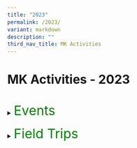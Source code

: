 ```yaml
---
title: "2023"
permalink: /2023/
variant: markdown
description: ""
third_nav_title: MK Activities
---
```

<h1>MK Activities - 2023</h1><br>
<details>
<summary><p style="font-size:30px; color:green; display:inline">Events</p></summary><br>
<details>
<summary><strong>Chinese New Year Celebrations</strong></summary>
<div data-type="detailsContent" class="isomer-details-content">
<table><tbody>
<tr>
<td><img src="/images/MK/2023E_CNY/1-2%20cny.jpg" style="width:100%"></td>
<td><img src="/images/MK/2023E_CNY/1-1%20cny.jpg" style="width:75%"></td>
</tr>
<tr>
<td colspan="2">Children went to watch a Chinese New Year performance by the students in Primary School.</td>
</tr>
</tbody></table>
<table border="0"><tbody>
<tr>
<td colspan="3"><img src="/images/MK/2023E_CNY/2-1%20cny.jpg" style="width:80%"></td>
</tr>
<tr>
<td align="center" width="10%"></td>
<td width="80%">Children also had a mass gathering at the Kindergarten where they learnt more about Chinese New Year.</td>
<td align="center" width="10%"></td>
</tr>
</tbody></table>
<table><tbody>
<tr>
<td><img src="/images/MK/2023E_CNY/3-1%20cny.jpg" style="width:100%"></td>
<td><img src="/images/MK/2023E_CNY/3-2%20cny.jpg" style="width:75%"></td>
</tr>
<tr>
<td colspan="2">Children also get to walk down the “red carpet” to showcase their traditional dressings!</td>
</tr>
</tbody></table>
<br>
<table><tbody>
<tr>
<td><img src="/images/MK/2023E_CNY/4-2%20cny.jpg" style="width:100%"></td>
<td><img src="/images/MK/2023E_CNY/4-1%20cny.jpg" style="width:75%"></td>
</tr>
<tr>
<td colspan="2">Children were served traditional Chinese New Year cookies during snack.</td>
</tr>
</tbody></table>
<table border="0"><tbody>
<tr>
<td colspan="3"><img src="/images/MK/2023E_CNY/5-1%20cny.jpg" style="width:80%"></td>
</tr>
<tr>
<td align="center" width="10%"></td>
<td width="80%">Children also enjoyed their yu-sheng as a class!Chinese New Year.</td>
<td align="center" width="10%"></td>
</tr>
</tbody></table>
<table><tbody>
<tr>
<td><img src="/images/MK/2023E_CNY/6-2%20cny.jpg" style="width:100%"></td>
<td><img src="/images/MK/2023E_CNY/6-1%20cny.jpg" style="width:75%">
</td></tr>
<tr>
<td colspan="2">... and made beautiful crafts to showcase!</td>
</tr>
</tbody></table><br>
</div>
</details>
<details>
<summary><strong>World Water Day</strong></summary>
<div data-type="detailsContent" class="isomer-details-content">
<table><tbody>
<tr>
<td><img src="/images/MK/2023E_World%20Water%20Day/1-1%20world%20water%20day.jpg" style="width:95%"></td>
<td><img src="/images/MK/2023E_World%20Water%20Day/2-1%20world%20water%20day.jpg" style="width:100%"></td>
</tr>
<tr>
<td>Sharing about the importance of turning off the tap after use every time. </td>
<td>Sharing about how he saves water by turning off the tap while brushing his teeth instead of letting the water run. </td>
</tr>
</tbody></table>	
<table><tbody>
<tr>
<td><img src="/images/MK/2023E_World%20Water%20Day/3-1%20world%20water%20day.jpg" style="width:60%"></td>
<td><img src="/images/MK/2023E_World%20Water%20Day/4-1%20world%20water%20day.jpg" style="width:100%"></td>
</tr>
<tr>
<td>Children brought home a water droplet template and discussed with their parents about the different ways that they save water and drew on the template. They then brought it to school to share about their drawing. </td>
<td>We displayed all our posters in class for our friends to see and learn from.</td>
</tr>
</tbody></table>
<br>
</div></details>
<details>
<summary><strong>Earth Day</strong></summary>
<div data-type="detailsContent" class="isomer-details-content">
<table border="0"><tbody>
<tr>
<td colspan="3"><img src="/images/MK/2023E_Earth%20Day/1-1%20earth%20day.jpg" style="width:80%"></td>
</tr>
<tr>
<td align="center" width="10%"></td>
<td width="80%">Children were introduced to the important of celebrating Earth Day and learnt about how they can do their part to protect the Earth.</td>
<td align="center" width="10%"></td>
</tr>
</tbody></table>
<table><tbody><tr>
<td><img src="/images/MK/2023E_Earth%20Day/2-1%20earth%20day.jpg" style="width:100%"></td>
<td><img src="/images/MK/2023E_Earth%20Day/2-2%20earth%20day.jpg" style="width:100%"></td>
</tr>
<tr>
<td><img src="/images/MK/2023E_Earth%20Day/2-4%20earth%20day.jpg" style="width:100%"></td>
<td><img src="/images/MK/2023E_Earth%20Day/2-5%20earth%20day.jpg" style="width:100%"></td>
</tr>
<tr>
<td colspan="2">A family-based activity was given to parents to support the textile recycling and upcycling efforts of the school. Some donated old clothes by dropping into the textile recycling bins. At school, children showcased their reusable bags made from their old clothes!</td>
</tr>
</tbody></table>
<table border="0"><tbody>
<tr>
<td colspan="3"><img src="/images/MK/2023E_Earth%20Day/2-3%20earth%20day.jpg" style="width:80%"></td>
</tr>
<tr>
<td align="center" width="10%"></td>
<td width="80%"></td>
<td align="center" width="10%"></td>
</tr>
</tbody></table>	
<table>
<tbody><tr>
<td><img src="/images/MK/2023E_Earth%20Day/3-1%20earth%20day.jpg" style="width:100%"></td>
<td><img src="/images/MK/2023E_Earth%20Day/3-3%20earth%20day.jpg" style="width:100%"></td>
</tr>
<tr>
<td colspan="2">The K2 children made their own paper boxes while the K1 children made their own paper aeroplanes using recycled paper.</td>
</tr>
</tbody></table>	
<table border="0"><tbody>
<tr>
<td colspan="3"><img src="/images/MK/2023E_Earth%20Day/3-2%20earth%20day.jpg" style="width:80%"></td>
</tr>
<tr>
<td align="center" width="10%"></td>
<td width="80%"></td>
<td align="center" width="10%"></td>
</tr>
</tbody></table>	
<br>
</div></details>
<details>
<summary><strong>K1 Life @ MK</strong></summary>
<div data-type="detailsContent" class="isomer-details-content">
<table><tbody><tr>
<td><img src="/images/MK/2023E_K1%20Life%20at%20MK/1-1%20k1%20life.jpg" style="width:100%"></td>
<td><img src="/images/MK/2023E_K1%20Life%20at%20MK/2-1%20k1%20life.jpg" style="width:68%"></td>
</tr>
<tr>
<td>Ms Winnie and Ms Yana welcoming our K1 parents and sharing more about MK’s curriculum.</td>
<td>Teachers engaging children and parents in one of our flagship programmes, Starlight.</td>
</tr>
</tbody></table>
<table><tbody><tr>
<td><img src="/images/MK/2023E_K1%20Life%20at%20MK/3-1%20k1%20life.jpg" style="width:100%"></td>
<td><img src="/images/MK/2023E_K1%20Life%20at%20MK/4-1%20k1%20life.jpg" style="width:100%"></td>
</tr>
<tr>
<td>Children engaging in a numeracy activity where they identify numerals and number words and count accordingly.</td>
<td>Parents also had the opportunity to participate in our MTL lessons..</td>
</tr>
</tbody></table>
<br>
</div></details>
<details>
<summary><strong>K2 Life @ MK</strong></summary>
<div data-type="detailsContent" class="isomer-details-content">
<table border="0"><tbody>
<tr>
<td colspan="3"><img src="/images/MK/2023E_K2%20Life%20at%20MK/1-1%20k2%20life.jpg" style="width:80%"></td>
</tr>
<tr>
<td align="center" width="10%"></td>
<td width="80%">Parents gathered for a briefing on how the centre and parents can collaborate together to support their K2 children in transiting to Primary School.</td>
<td align="center" width="10%"></td>
</tr>
</tbody></table>	
<table><tbody><tr>
<td><img src="/images/MK/2023E_K2%20Life%20at%20MK/2-1%20k2%20life.jpg" style="width:100%"></td>
<td><img src="/images/MK/2023E_K2%20Life%20at%20MK/2-2%20k2%20life.jpg" style="width:100%"></td>
</tr>
<tr>
<td colspan="2">Parents participated in Big Book reading to experience how their children are being taught during Starlight. They also gained a better understanding of the strategies to support their children’s reading</td>
</tr>
</tbody></table>	
<table><tbody><tr>
<td><img src="/images/MK/2023E_K2%20Life%20at%20MK/3-1%20k2%20life.jpg" style="width:100%"></td>
<td><img src="/images/MK/2023E_K2%20Life%20at%20MK/3-2%20k2%20life.jpg" style="width:100%"></td>
</tr>
<tr>
<td colspan="2">Parents also had the opportunity to observe how the Mother Tongue Language is being taught in class. </td>
</tr>
</tbody></table>	
<table border="0"><tbody>
<tr>
<td colspan="3"><img src="/images/MK/2023E_K2%20Life%20at%20MK/4-1%20k2%20life.jpg" style="width:80%"></td>
</tr>
<tr>
<td align="center" width="10%"></td>
<td width="80%">The happy faces were evident after the observations and participation in the activities! The children were also thrilled to show their parents around their classrooms.</td>
<td align="center" width="10%"></td>
</tr>
</tbody></table>	
<br>
</div></details>
<details>
<summary><strong>Mid Year Celebration</strong></summary>
<div data-type="detailsContent" class="isomer-details-content">
<table><tbody><tr>
<td>	<img src="/images/MK/2023E_Mid%20Year%20Celebration/1-1%20myc.jpg" style="width:100%"></td>
<td><img src="/images/MK/2023E_Mid%20Year%20Celebration/1-2%20myc.jpg" style="width:100%"></td>
</tr>
<tr>
<td colspan="2">As a wrap-up for Semester 1, children celebrated their milestone of completing half of their learning journey for the year. <br>
Time to get dirty! Children explored different tools and colours to create artworks together.</td>
</tr>
</tbody></table>	
<table border="0"><tbody>
<tr>
<td colspan="3"><img src="/images/MK/2023E_Mid%20Year%20Celebration/2-1%20myc.jpg" style="width:80%"></td>
</tr>
<tr>
<td align="center" width="10%"></td>
<td width="80%">Look at those busy hands!</td>
<td align="center" width="10%"></td>
</tr>
</tbody></table>	
<table><tbody><tr>
<td><img src="/images/MK/2023E_Mid%20Year%20Celebration/3-1%20myc.jpg" style="width:100%"></td>
<td><img src="/images/MK/2023E_Mid%20Year%20Celebration/3-2%20myc.jpg" style="width:100%"></td>
</tr>
<tr>
<td colspan="2">A group photo as a class!</td>
</tr>
</tbody></table>	
<table><tbody><tr>
<td><img src="/images/MK/2023E_Mid%20Year%20Celebration/4-1%20myc.jpg" style="width:100%">
</td>
<td>
<img src="/images/MK/2023E_Mid%20Year%20Celebration/5-1%20myc.jpg" style="width:100%">
</td>
</tr>
<tr>
<td>Children observing the different artworks done by other classes.</td>
<td>In their classrooms, they were also engaged in musical chairs game.</td>
</tr>
</tbody></table>	
<br>
</div></details>
<details>
<summary><strong>Children's Day</strong></summary>
<div data-type="detailsContent" class="isomer-details-content">
<table><tbody><tr>
<td><img src="/images/MK/2023E_Children's Day/01.jpg" style="width: 100%">
</td>
<td>
<img src="/images/MK/2023E_Children's Day/02.jpg" style="width: 100%">
</td>
</tr>
<tr>
<td>Parents and children working together to pass the hoop to the end.</td>
<td>Parent and child crossing the river with just 5 pieces of paper plates.</td>
</tr>
</tbody></table>	
<table><tbody><tr>
<td><img src="/images/MK/2023E_Children's Day/03.jpg" style="width: 96%">
</td>
<td>
<img src="/images/MK/2023E_Children's Day/04.jpg" style="width: 100%">
</td>
</tr>
<tr>
<td>Let’s try to build it taller together!</td>
<td>Be careful not to drop it!</td>
</tr>
</tbody></table>	
<table><tbody><tr>
<td><img src="/images/MK/2023E_Children's Day/05.jpg" style="width: 98%">
</td>
<td>
<img src="/images/MK/2023E_Children's Day/06.jpg" style="width: 100%">
</td>
</tr>
<tr>
<td>Good job building the tower together!</td>
<td>Look at this parent and child running and making sure the ball does not drop.</td>
</tr>
</tbody></table>	
<table><tbody><tr>
<td><img src="/images/MK/2023E_Children's Day/07.jpg" style="width: 98%">
</td>
<td>
<img src="/images/MK/2023E_Children's Day/08.jpg" style="width: 100%">
</td>
</tr>
<tr>
<td>Children enjoying themselves and waiting to do their class cheer!</td>
<td>Say cheese everybody!</td>
</tr>
</tbody></table>		
<table><tbody><tr>
<td><img src="/images/MK/2023E_Children's Day/09.jpg" style="width: 100%">
</td>
<td>
<img src="/images/MK/2023E_Children's Day/10.jpg" style="width: 100%">
</td>
</tr>
<tr>
<td>Parents and children waiting for the start of the game. 1, 2, 3, start!</td>
<td>The children were so happy to have their parents join them in the games.</td>
</tr>
</tbody></table>		
<table><tbody><tr>
<td><img src="/images/MK/2023E_Children's Day/11.jpg" style="width: 100%">
</td>
<td>
<img src="/images/MK/2023E_Children's Day/12.jpg" style="width: 88%">
</td>
</tr>
<tr>
<td>Everyone enjoyed themselves so much during the celebration. </td>
<td>Parent and child running hand in hand to reach the end.</td>
</tr>
</tbody></table>		
<table><tbody><tr>
<td><img src="/images/MK/2023E_Children's Day/13.jpg" style="width: 100%">
</td>
<td>
<img src="/images/MK/2023E_Children's Day/14.jpg" style="width: 92%">
</td>
</tr>
<tr>
<td>Another group photo. Say cheese!</td>
<td>Everyone’s going home with a gift and a certificate for their wonderful participation.</td>
</tr>
</tbody></table>		
	<br>
</div></details>
<details>
<summary><strong>Year End Celebration</strong></summary>
<div data-type="detailsContent" class="isomer-details-content">
<table><tbody>
<tr>
<td><img src="/images/MK/2023E_Year End Celebration/1_1.jpg" style="width: 100%"></td>
<td><img src="/images/MK/2023E_Year End Celebration/1_2.jpg" style="width: 100%"></td></tr>
<tr>
<td><img src="/images/MK/2023E_Year End Celebration/1_3.jpg" style="width: 100%"></td>
<td><img src="/images/MK/2023E_Year End Celebration/1_4.jpg" style="width: 57%"></td></tr>
<tr><td colspan="2">MK@AG invited Mad Science on the last day of school term for a fun-filled session where children learnt about some science!</td></tr>
<tr>
<td><img src="/images/MK/2023E_Year End Celebration/2_1.jpg" style="width: 100%"></td>
<td><img src="/images/MK/2023E_Year End Celebration/2_2.jpg" style="width: 100%"></td></tr>
<tr><td colspan="2">Children experiencing blowing carbon dioxide that was produced from dry ice in water.</td></tr>
</tbody></table>  
<table><tbody>
<tr>
<td><img src="/images/MK/2023E_Year End Celebration/3_1.jpg" style="width: 100%"></td>
<td><img src="/images/MK/2023E_Year End Celebration/3_2.jpg" style="width: 100%"></td></tr>
<tr><td colspan="2">Soap was added and everyone got very excited about the bubbles!</td></tr></tbody></table>
<br>
</div></details>
</details><br>
<details>
<summary><p style="font-size:30px; color:green; display:inline">Field Trips</p></summary><br>
<details>
<summary><strong>K2 Field Trip to the Indian Heritage Centre in Little India</strong></summary>
<div data-type="detailsContent" class="isomer-details-content">
<table><tbody>
<tr>
<td><img src="/images/MK/2023FT_Indian%20Heritage%20Centre/1-1%20indian%20heritage%20centre.jpg" style="width:100%"></td>
<td><img src="/images/MK/2023FT_Indian%20Heritage%20Centre/1-2%20indian%20heritage%20centre.jpg" style="width:100%"></td>
</tr>
<tr>
<td colspan="2">Children went on a ‘Mango Motif’ hunt during their trip to Indian Heritage Centre in Little India.</td>
</tr>
</tbody></table>
<table><tbody>
<tr>
<td><img src="/images/MK/2023FT_Indian%20Heritage%20Centre/2-1%20indian%20heritage%20centre.jpg" style="width:82%"></td>
<td><img src="/images/MK/2023FT_Indian%20Heritage%20Centre/2-2%20indian%20heritage%20centre.jpg" style="width:100%"></td>
</tr>
<tr>
<td colspan="2">Besides, children walked along the streets in Little India to hunt for more Mango Motif designs.</td>
</tr></tbody></table>
<table border="0"><tbody>
<tr>
<td colspan="3"><img src="/images/MK/2023FT_Indian%20Heritage%20Centre/3-1%20indian%20heritage%20centre.jpg" style="width:80%"></td>
</tr>
<tr>
<td align="center" width="10%"></td>
<td width="80%">Children enjoyed observing the huge selection of different variety of mangoes at the fruit carts in Little India.</td>
<td align="center" width="10%"></td>
</tr>
</tbody></table><br>
</div></details>	
<details>
<summary><strong>K1 Neighbourhood Walk</strong></summary>
<div data-type="detailsContent" class="isomer-details-content">
<table><tbody>
<tr>
<td><img src="/images/MK/2023FT_Neighbourhood%20Walk/1-1%20neighbourhood%20walk.jpg" style="width:95%"></td>
<td><img src="/images/MK/2023FT_Neighbourhood%20Walk/2-1%20neighbourhood%20walk.jpg" style="width:100%"></td>
</tr>
<tr>
<td>The children had the opportunity to meet and greet the uncle selling the fruits too!</td>
<td>Let’s find out what can go into the recycling bin?</td>
</tr></tbody></table>
<table><tbody>
<tr>
<td><img src="/images/MK/2023FT_Neighbourhood%20Walk/4-1%20neighbourhood%20walk.jpg" style="width:100%"></td>
<td><img src="/images/MK/2023FT_Neighbourhood%20Walk/3-1%20neighbourhood%20walk.jpg" style="width:70%"></td>
</tr>
<tr>
<td>Look at all the plants that are growing in this community garden! </td>
<td>This looks like our ‘Let’s Pretend’ in class!</td>
</tr></tbody></table>
<table><tbody>
<tr>
<td><img src="/images/MK/2023FT_Neighbourhood%20Walk/5-1%20neighbourhood%20walk.jpg" style="width:90%"></td>
<td><img src="/images/MK/2023FT_Neighbourhood%20Walk/6-1%20neighbourhood%20walk.jpg" style="width:100%"></td>
</tr>
<tr>
<td>Remembering to raise our hands when crossing the road</td>
<td>Looking around for any litter</td>
</tr></tbody></table><br>
</div></details>
<details>
<summary><strong>K1 Field Trip to Pastamania</strong></summary>
<div data-type="detailsContent" class="isomer-details-content">
<table><tbody>
<tr>
<td><img src="/images/MK/2023FT_Pastamania/1-1%20pastamania.jpg" style="width:100%"></td>
<td><img src="/images/MK/2023FT_Pastamania/2-1%20pastamania.jpg" style="width:100%"></td>
</tr>
<tr>
<td>Getting on our hats and aprons to make our pizzas!</td>
<td>Mixing our dough for the pizzas.</td>
</tr></tbody></table>
<table border="0"><tbody>
<tr>
<td colspan="3"><img src="/images/MK/2023FT_Pastamania/3-1%20pastamania.jpg" style="width:80%"></td>
</tr>
<tr>
<td align="center" width="10%"></td>
<td width="80%">Rolling our pizza dough
</td>
<td align="center" width="10%"></td>
</tr>
</tbody></table>
<table><tbody>
<tr>
<td><img src="/images/MK/2023FT_Pastamania/4-2%20pastamania.jpg" style="width:100%"></td>
<td><img src="/images/MK/2023FT_Pastamania/4-3%20pastamania.jpg" style="width:100%"></td>
</tr>
<tr>
<td align="center" colspan="2">Decorating our pizzas with delicious ingredients</td>
</tr></tbody></table>
<table border="0"><tbody>
<tr>
<td colspan="3"><img src="/images/MK/2023FT_Pastamania/4-1%20pastamania.jpg" style="width:80%"></td>
</tr>
<tr>
<td align="center" width="10%"></td>
<td width="80%">
</td>
<td align="center" width="10%"></td>
</tr>
</tbody></table>
<table border="0"><tbody>
<tr>
<td colspan="3"><img src="/images/MK/2023FT_Pastamania/5-1%20pastamania.jpg" style="width:80%"></td>
</tr>
<tr>
<td align="center" width="10%"></td>
<td align="center" width="80%">Enjoying our self-made pizzas, yummy!</td>
<td align="center" width="10%"></td>
</tr>
</tbody></table>
<table><tbody>
<tr>
<td><img src="/images/MK/2023FT_Pastamania/5-2%20pastamania.jpg" style="width:100%"></td>
<td><img src="/images/MK/2023FT_Pastamania/5-3%20pastamania.jpg" style="width:100%"></td>
<td><img src="/images/MK/2023FT_Pastamania/5-4%20pastamania.jpg" style="width:100%"></td>
</tr>
</tbody></table>
<table><tbody>
<tr>
<td align="center">Morning session</td>
<td align="center">Afternoon session</td>
</tr>
<tr>
<td><img src="/images/MK/2023FT_Pastamania/6-1%20pastamania.jpg" style="width:100%"></td>
<td><img src="/images/MK/2023FT_Pastamania/6-2%20pastamania.jpg" style="width:95%"></td>
</tr>
<tr><td align="center" colspan="2">We had so much fun and we love our pizzas!</td></tr>
</tbody></table>
<br>
</div></details>
<details>
<summary><strong>K1 Field Trip to Kin Yan Farm</strong></summary>
<div data-type="detailsContent" class="isomer-details-content">
<table><tbody>
<tr>
<td><img src="/images/MK/2023FT_Kin%20Yan%20Farm/1-1%20kin%20yan%20farm.jpg" style="width:100%"></td>
<td><img src="/images/MK/2023FT_Kin%20Yan%20Farm/1-2%20kin%20yan%20farm.jpg" style="width:75%"></td>
</tr>
<tr>
<td align="center" colspan="2">Look at how slimy that aloe vera is!</td>
</tr></tbody></table>
<table><tbody>
<tr>
<td><img src="/images/MK/2023FT_Kin%20Yan%20Farm/3-1%20kin%20yan%20farm.jpg" style="width:100%"></td>
<td><img src="/images/MK/2023FT_Kin%20Yan%20Farm/2-1%20kin%20yan%20farm.jpg" style="width:67%"></td>
</tr>
<tr>
<td>Look at how cute that quail is! It belongs to Uncle William.</td>
<td>Listening intently to Uncle William talk about the different types of mushrooms.</td>
</tr></tbody></table>
<table><tbody>
<tr>
<td><img src="/images/MK/2023FT_Kin%20Yan%20Farm/4-1%20kin%20yan%20farm.jpg" style="width:100%"></td>
<td><img src="/images/MK/2023FT_Kin%20Yan%20Farm/4-2%20kin%20yan%20farm.jpg" style="width:100%"></td>
</tr>
<tr>
<td>The mushrooms tasted so good!</td>
<td>Super yummy mushroom freshly grown in the farm!</td>
</tr></tbody></table>
<table border="0"><tbody>
<tr>
<td colspan="3"><img src="/images/MK/2023FT_Kin%20Yan%20Farm/5-1%20kin%20yan%20farm.jpg" style="width:80%"></td>
</tr>
<tr>
<td align="center" width="10%"></td>
<td align="center" width="80%">Wow! Look at the textures of the mushrooms! Some parts are bumpy and some are smooth! So this is how they look like.</td>
<td align="center" width="10%"></td>
</tr>
</tbody></table><br>
</div></details>
<details>
<summary><strong>K2 Field Trip to Forest Play @ Sentosa</strong></summary>
<div data-type="detailsContent" class="isomer-details-content">
<table><tbody>
<tr>
<td><img src="/images/MK/2023FT_Forest%20Play%20@%20Sentosa/1-1%20sentosa.jpg" style="width:95%"></td>
<td><img src="/images/MK/2023FT_Forest%20Play%20@%20Sentosa/1-2%20sentosa.jpg" style="width:95%"></td>
</tr>
<tr>
<td align="center" colspan="2">Having their snacks and gearing up before embarking on their Forest Play.</td>
</tr></tbody></table>
<table><tbody>
<tr>
<td><img src="/images/MK/2023FT_Forest%20Play%20@%20Sentosa/2-1%20sentosa.jpg" style="width:55%"></td>
<td><img src="/images/MK/2023FT_Forest%20Play%20@%20Sentosa/2-2%20sentosa.jpg" style="width:100%"></td>
</tr>
<tr>
<td align="center" colspan="2"> Listening attentively to the Ranger’s sharing information about the Forest.</td>
</tr></tbody></table>
 Even the rainy weather could not stop us from learning about the Forest.
<table border="0"><tbody>
<tr>
<td colspan="3"><img src="/images/MK/2023FT_Forest%20Play%20@%20Sentosa/4-3%20sentosa.jpg" style="width:80%"></td>
</tr>
<tr>
<td align="center" width="10%"></td>
<td align="center" width="80%">We used natural materials in the forest to make houses for squirrels and monitor lizards.</td>
<td align="center" width="10%"></td>
</tr>
</tbody></table>
<table><tbody>
<tr>
<td><img src="/images/MK/2023FT_Forest%20Play%20@%20Sentosa/4-1%20sentosa.jpg" style="width:100%"></td>
<td><img src="/images/MK/2023FT_Forest%20Play%20@%20Sentosa/4-2%20sentosa.jpg" style="width:75%"></td>
</tr>
</tbody></table>
<table><tbody>
<tr>
<td><img src="/images/MK/2023FT_Forest%20Play%20@%20Sentosa/5-1%20sentosa.jpg" style="width:75%"></td>
<td><img src="/images/MK/2023FT_Forest%20Play%20@%20Sentosa/6-1%20sentosa.jpg" style="width:100%"></td>
</tr>
<tr>
<td>We also found a long wooden stick and worked together to lift it up, just like the elephants lifting logs!</td>
<td>Even though there were many mud and water puddles formed due to the rain, we persevered in our walk. It was also a first play in the rain experience for many of us!</td>
</tr></tbody></table>
<table><tbody>
<tr>
<td><img src="/images/MK/2023FT_Forest%20Play%20@%20Sentosa/7-1%20sentosa.jpg" style="width:95%"></td>
<td><img src="/images/MK/2023FT_Forest%20Play%20@%20Sentosa/7-3%20sentosa.jpg" style="width:95%"></td>
</tr>
<tr>
<td align="center" colspan="2">In the end, we found “treasures” from the Nature! It is definitely an once in a life time experience!</td>
<td align="center" colspan="2"><img src="/images/MK/2023FT_Forest%20Play%20@%20Sentosa/7-2%20sentosa.jpg" style="width:80%"></td>
</tr></tbody></table>
<br><table><tbody>

	
</tbody></table></div></details></details>